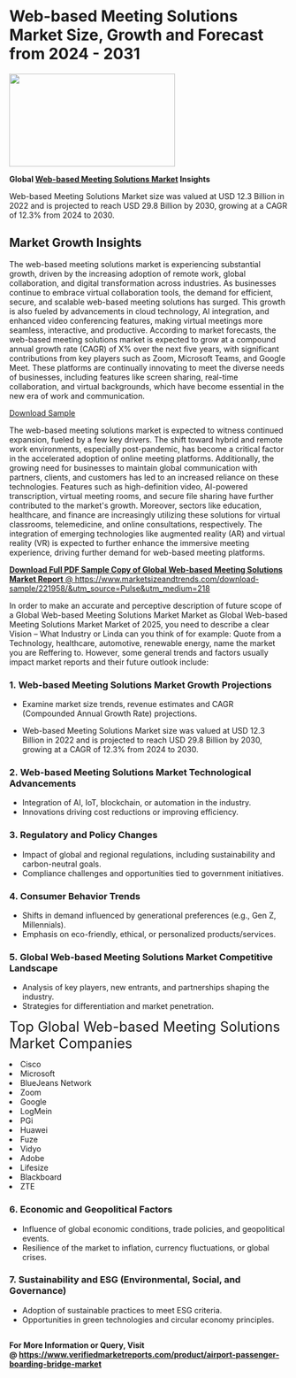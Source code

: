 <H1>Web-based Meeting Solutions Market Size, Growth and Forecast from 2024 - 2031</H1><img class="aligncenter size-medium wp-image-584254" src="https://thirdeyenews.in/wp-content/uploads/2024/09/Global-Market-Research-300x168.jpeg" alt="" width="300" height="168" /><p><strong>Global&nbsp;<a href="https://www.marketsizeandtrends.com/download-sample/221958/&amp;utm_source=Pulse&amp;utm_medium=218">Web-based Meeting Solutions Market</a> Insights</strong></p><p>Web-based Meeting Solutions Market size was valued at USD 12.3 Billion in 2022 and is projected to reach USD 29.8 Billion by 2030, growing at a CAGR of 12.3% from 2024 to 2030.</p><p><h2>Market Growth Insights</h2> <p>The web-based meeting solutions market is experiencing substantial growth, driven by the increasing adoption of remote work, global collaboration, and digital transformation across industries. As businesses continue to embrace virtual collaboration tools, the demand for efficient, secure, and scalable web-based meeting solutions has surged. This growth is also fueled by advancements in cloud technology, AI integration, and enhanced video conferencing features, making virtual meetings more seamless, interactive, and productive. According to market forecasts, the web-based meeting solutions market is expected to grow at a compound annual growth rate (CAGR) of X% over the next five years, with significant contributions from key players such as Zoom, Microsoft Teams, and Google Meet. These platforms are continually innovating to meet the diverse needs of businesses, including features like screen sharing, real-time collaboration, and virtual backgrounds, which have become essential in the new era of work and communication.</p> <p><a href="#">Download Sample</a></p> <p>The web-based meeting solutions market is expected to witness continued expansion, fueled by a few key drivers. The shift toward hybrid and remote work environments, especially post-pandemic, has become a critical factor in the accelerated adoption of online meeting platforms. Additionally, the growing need for businesses to maintain global communication with partners, clients, and customers has led to an increased reliance on these technologies. Features such as high-definition video, AI-powered transcription, virtual meeting rooms, and secure file sharing have further contributed to the market's growth. Moreover, sectors like education, healthcare, and finance are increasingly utilizing these solutions for virtual classrooms, telemedicine, and online consultations, respectively. The integration of emerging technologies like augmented reality (AR) and virtual reality (VR) is expected to further enhance the immersive meeting experience, driving further demand for web-based meeting platforms. </p> <p><a href="#"></p><p><span class=""><strong>Download Full PDF Sample Copy of Global Web-based Meeting Solutions Market Report</strong> @ <a href="https://www.marketsizeandtrends.com/download-sample/221958/&amp;utm_source=Pulse&amp;utm_medium=218" target="_blank">https://www.marketsizeandtrends.com/download-sample/221958/&amp;utm_source=Pulse&amp;utm_medium=218</a></span></p><p>In order to make an accurate and perceptive description of future scope of a Global&nbsp;Web-based Meeting Solutions Market Market as Global&nbsp;Web-based Meeting Solutions Market Market of 2025, you need to describe a clear Vision &ndash; What Industry or Linda can you think of for example: Quote from a Technology, healthcare, automotive, renewable energy, name the market you are Reffering to. However, some general trends and factors usually impact market reports and their future outlook include:</p><h3>1.&nbsp;<strong>Web-based Meeting Solutions Market Growth Projections</strong></h3><ul><li>Examine market size trends, revenue estimates and CAGR (Compounded Annual Growth Rate) projections.</li><li><p>Web-based Meeting Solutions Market size was valued at USD 12.3 Billion in 2022 and is projected to reach USD 29.8 Billion by 2030, growing at a CAGR of 12.3% from 2024 to 2030.</p></li></ul><h3>2.&nbsp;<strong>Web-based Meeting Solutions Market Technological Advancements</strong></h3><ul><li>Integration of AI, IoT, blockchain, or automation in the industry.</li><li>Innovations driving cost reductions or improving efficiency.</li></ul><h3>3.&nbsp;<strong>Regulatory and Policy Changes</strong></h3><ul><li>Impact of global and regional regulations, including sustainability and carbon-neutral goals.</li><li>Compliance challenges and opportunities tied to government initiatives.</li></ul><h3>4.&nbsp;<strong>Consumer Behavior Trends</strong></h3><ul><li>Shifts in demand influenced by generational preferences (e.g., Gen Z, Millennials).</li><li>Emphasis on eco-friendly, ethical, or personalized products/services.</li></ul><h3>5.&nbsp;<strong>Global Web-based Meeting Solutions Market Competitive Landscape</strong></h3><ul><li>Analysis of key players, new entrants, and partnerships shaping the industry.</li><li>Strategies for differentiation and market penetration.</li></ul><p data-pm-slice="1 1 []"><span style="color: inherit; font-family: inherit; font-size: 25px;">Top Global Web-based Meeting Solutions Market Companies</span></p><div class="" data-test-id=""><p><li>Cisco</li><li> Microsoft</li><li> BlueJeans Network</li><li> Zoom</li><li> Google</li><li> LogMein</li><li> PGi</li><li> Huawei</li><li> Fuze</li><li> Vidyo</li><li> Adobe</li><li> Lifesize</li><li> Blackboard</li><li> ZTE</li></p></div><h3>6.&nbsp;<strong>Economic and Geopolitical Factors</strong></h3><ul><li>Influence of global economic conditions, trade policies, and geopolitical events.</li><li>Resilience of the market to inflation, currency fluctuations, or global crises.</li></ul><h3>7.&nbsp;<strong>Sustainability and ESG (Environmental, Social, and Governance)</strong></h3><ul><li>Adoption of sustainable practices to meet ESG criteria.</li><li>Opportunities in green technologies and circular economy principles.</li></ul><h2><strong style="font-size: 14px;">For More Information or Query, Visit @&nbsp;</strong><a style="background-color: #ffffff; font-size: 14px;" href="https://www.marketsizeandtrends.com/report/web-based-meeting-solutions-market/" target="_blank">https://www.verifiedmarketreports.com/product/airport-passenger-boarding-bridge-market</a></h2>
